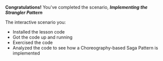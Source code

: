 **Congratulations!** You've completed the scenario, ***Implementing the Strangler Pattern***

The interactive scenario you:

* Installed the lesson code
* Got the code up and running
* Exercised the code
* Analyzed the code to see how a Choreography-based Saga Pattern is implemented